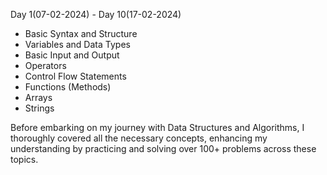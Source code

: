 

Day 1(07-02-2024) - Day 10(17-02-2024)

- Basic Syntax and Structure
- Variables and Data Types
- Basic Input and Output
- Operators
- Control Flow Statements
- Functions (Methods)
- Arrays
- Strings

Before embarking on my journey with Data Structures and Algorithms, I thoroughly covered all the necessary concepts, 
enhancing my understanding by practicing and solving over 100+ problems across these topics.
